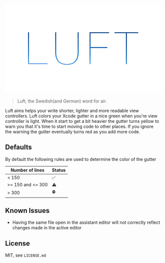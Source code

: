 ![](Resources/logo.png)

> Luft, the Swedish(and German) word for air. 

Luft aims helps your write shorter, lighter and more readable view controllers. Luft colors your Xcode gutter in a nice green when you're view controller is light. When it start to get a bit heavier the gutter turns yellow to warn you that it's time to start moving code to other places. If you ignore the warning the gutter eventually turns red as you add more code.



## Defaults

By default the following rules are used to determine the color of the gutter

| Number of lines  | Status |
|------------------|--------|
| < 150            | ✅     |
| >= 150 and <= 300| ⚠️     |
| > 300            | ⛔️     |

## Known Issues

+ Having the same file open in the assistant editor will not correctly reflect changes made in the active editor  


## License
MIT, see `LICENSE.md`
